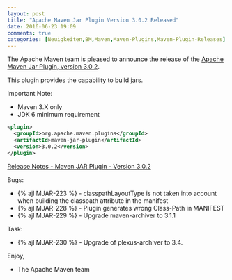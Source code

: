 ```yaml
---
layout: post
title: "Apache Maven Jar Plugin Version 3.0.2 Released"
date: 2016-06-23 19:09
comments: true
categories: [Neuigkeiten,BM,Maven,Maven-Plugins,Maven-Plugin-Releases]
---
```

The Apache Maven team is pleased to announce the release of the 
[Apache Maven Jar Plugin, version 3.0.2](http://maven.apache.org/plugins/maven-jar-plugin/).

This plugin provides the capability to build jars.

Important Note: 

 * Maven 3.X only
 * JDK 6 minimum requirement


``` xml
<plugin>
  <groupId>org.apache.maven.plugins</groupId>
  <artifactId>maven-jar-plugin</artifactId>
  <version>3.0.2</version>
</plugin>
```

<!-- more -->

[Release Notes - Maven JAR Plugin - Version 3.0.2](https://issues.apache.org/jira/secure/ReleaseNote.jspa?projectId=12317526&version=12336062)

Bugs:

 * {% ajl MJAR-223 %} - classpathLayoutType is not taken into account when building the classpath attribute in the manifest
 * {% ajl MJAR-228 %} - Plugin generates wrong Class-Path in MANIFEST
 * {% ajl MJAR-229 %} - Upgrade maven-archiver to 3.1.1

Task:

 * {% ajl MJAR-230 %} - Upgrade of plexus-archiver to 3.4.

Enjoy,

- The Apache Maven team
